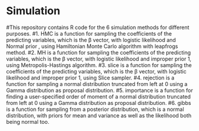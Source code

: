# Simulation
#This repository contains R code for the 6 simulation methods for different purposes.
#1. HMC is a function for sampling the coefficients of the predicting variables, which is the β vector, with
logistic likelihood and Normal prior , using Hamiltonian Monte Carlo algorithm with leapfrogs method.
#2. MH is a function for sampling the coefficients of the predicting variables, which is the β vector, with
logistic likelihood and improper prior 1, using Metropolis-Hastings algorithm.
#3. slice is a function for sampling the coefficients of the predicting variables, which is the β vector, with
logistic likelihood and improper prior 1, using Slice sampler. 
#4. rejection is a function for sampling a normal distribution truncated from left at 0 using a Gamma
distribution as proposal distribution. 
#5. importance is a function for finding a user-specified order of moment of a normal distribution truncated
from left at 0 using a Gamma distribution as proposal distribution. 
#6. gibbs is a function for sampling from a posterior distribution, which is a normal distribution, with priors
for mean and variance as well as the likelihood both being normal too.

